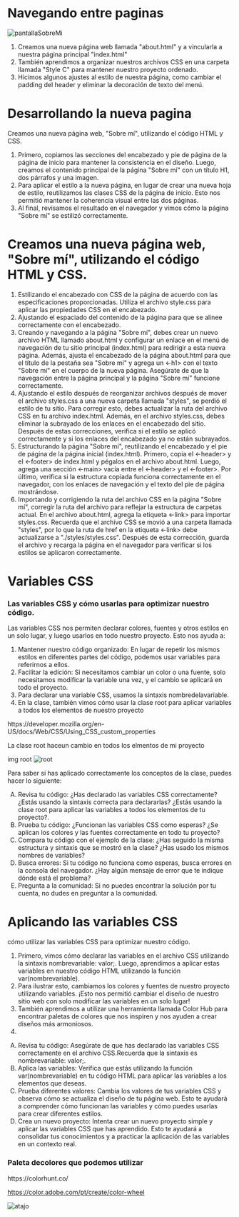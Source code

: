 <h1>Navegando entre paginas</h1>

![pantallaSobreMi](https://github.com/user-attachments/assets/48112269-1cf3-488b-95c3-8355b03a29d9)

 <ol>

<li>Creamos una nueva página web llamada "about.html" y a vincularla a nuestra página principal "index.html"</li>
    <li>También aprendimos a organizar nuestros archivos CSS en una carpeta llamada "Style C" para mantener nuestro proyecto ordenado.</li>
    <li> Hicimos algunos ajustes al estilo de nuestra página, como cambiar el padding del header y eliminar la decoración de texto del menú.</li>
 </ol>

<h1>Desarrollando la nueva pagina</h1>

<p>Creamos una nueva página web, "Sobre mí", utilizando el código HTML y CSS.</p>

 <ol>

<li>Primero, copiamos las secciones del encabezado y pie de página de la página de inicio para mantener la consistencia en el diseño. Luego, creamos el contenido principal de la página "Sobre mí" con un título H1, dos párrafos y una imagen.</li>
    <li>Para aplicar el estilo a la nueva página, en lugar de crear una nueva hoja de estilo, reutilizamos las clases CSS de la página de inicio. Esto nos permitió mantener la coherencia visual entre las dos páginas.</li>
    <li>Al final, revisamos el resultado en el navegador y vimos cómo la página "Sobre mí" se estilizó correctamente.</li>
 </ol>




<h1>Creamos una nueva página web, "Sobre mí", utilizando el código HTML y CSS.</h1>

 <ol>

<li>Estilizando el encabezado con CSS de la página de acuerdo con las especificaciones proporcionadas. Utiliza el archivo style.css para aplicar las propiedades CSS en el encabezado.</li>
    <li>Ajustando el espaciado del contenido de la página para que se alinee correctamente con el encabezado.</li>
    <li>Creando y navegando a la página "Sobre mí", debes crear un nuevo archivo HTML llamado about.html y configurar un enlace en el menú de navegación de tu sitio principal (index.html) para redirigir a esta nueva página. Además, ajusta el encabezado de la página about.html para que el título de la pestaña sea "Sobre mí" y agrega un <-h1> con el texto "Sobre mí" en el cuerpo de la nueva página. Asegúrate de que la navegación entre la página principal y la página "Sobre mí" funcione correctamente.</li>
    <li>Ajustando el estilo después de reorganizar archivos después de mover el archivo styles.css a una nueva carpeta llamada "styles", se perdió el estilo de tu sitio. Para corregir esto, debes actualizar la ruta del archivo CSS en tu archivo index.html. Además, en el archivo styles.css, debes eliminar la subrayado de los enlaces en el encabezado del sitio. Después de estas correcciones, verifica si el estilo se aplicó correctamente y si los enlaces del encabezado ya no están subrayados.</li>
    <li>Estructurando la página "Sobre mí", reutilizando el encabezado y el pie de página de la página inicial (index.html). Primero, copia el <-header> y el <-footer> de index.html y pégalos en el archivo about.html. Luego, agrega una sección <-main> vacía entre el <-header> y el <-footer>. Por último, verifica si la estructura copiada funciona correctamente en el navegador, con los enlaces de navegación y el texto del pie de página mostrándose.</li>
    <li>Importando y corrigiendo la ruta del archivo CSS en la página "Sobre mí", corregir la ruta del archivo para reflejar la estructura de carpetas actual. En el archivo about.html, agrega la etiqueta <-link> para importar styles.css. Recuerda que el archivo CSS se movió a una carpeta llamada "styles", por lo que la ruta de href en la etiqueta <-link> debe actualizarse a "./styles/styles.css". Después de esta corrección, guarda el archivo y recarga la página en el navegador para verificar si los estilos se aplicaron correctamente.</li>

 </ol>

 

<h1>Variables CSS</h1>

<h3>Las variables CSS y cómo usarlas para optimizar nuestro código.</h3>

<p>Las variables CSS nos permiten declarar colores, fuentes y otros estilos en un solo lugar, y luego usarlos en todo nuestro proyecto. Esto nos ayuda a:</p>
 <ol>

<li>Mantener nuestro código organizado: En lugar de repetir los mismos estilos en diferentes partes del código, podemos usar variables para referirnos a ellos.</li>
    <li>Facilitar la edición: Si necesitamos cambiar un color o una fuente, solo necesitamos modificar la variable una vez, y el cambio se aplicará en todo el proyecto.</li>
    <li>Para declarar una variable CSS, usamos la sintaxis nombredelavariable.</li>
    <li>En la clase, también vimos cómo usar la clase root para aplicar variables a todos los elementos de nuestro proyecto</li>
   
 </ol>
https://developer.mozilla.org/en-US/docs/Web/CSS/Using_CSS_custom_properties

<p> La clase root haceun cambio en todos los elmentos de mi proyecto</p>

img root
![root](https://github.com/user-attachments/assets/9054e5d4-ea99-4670-a183-aa12f4f209b6)

<p>Para saber si has aplicado correctamente los conceptos de la clase, puedes hacer lo siguiente:</p>
 <ol type='A'>

<li>Revisa tu código: ¿Has declarado las variables CSS correctamente? ¿Estás usando la sintaxis correcta para declararlas? ¿Estás usando la clase root para aplicar las variables a todos los elementos de tu proyecto?.</li>
    <li>Prueba tu código: ¿Funcionan las variables CSS como esperas? ¿Se aplican los colores y las fuentes correctamente en todo tu proyecto?</li>
    <li>Compara tu código con el ejemplo de la clase: ¿Has seguido la misma estructura y sintaxis que se mostró en la clase? ¿Has usado los mismos nombres de variables?</li>
    <li>Busca errores: Si tu código no funciona como esperas, busca errores en la consola del navegador. ¿Hay algún mensaje de error que te indique dónde está el problema?</li>
    <li>Pregunta a la comunidad: Si no puedes encontrar la solución por tu cuenta, no dudes en preguntar a la comunidad.</li>

 </ol>

 <h1> Aplicando las variables CSS</h1>
<p>cómo utilizar las variables CSS para optimizar nuestro código.</p>

 <ol>
<li>Primero, vimos cómo declarar las variables en el archivo CSS utilizando la sintaxis nombrevariable: valor;. Luego, aprendimos a aplicar estas variables en nuestro código HTML utilizando la función var(nombrevariable).</li>
    <li>Para ilustrar esto, cambiamos los colores y fuentes de nuestro proyecto utilizando variables. ¡Esto nos permitió cambiar el diseño de nuestro sitio web con solo modificar las variables en un solo lugar!</li>
    <li>También aprendimos a utilizar una herramienta llamada Color Hub para encontrar paletas de colores que nos inspiren y nos ayuden a crear diseños más armoniosos.</li>
    <li></li>
   
 </ol>
 <ol type='A'>

<li> Revisa tu código: Asegúrate de que has declarado las variables CSS correctamente en el archivo CSS.Recuerda que la sintaxis es nombrevariable: valor;. </li>
    <li>Aplica las variables: Verifica que estás utilizando la función var(nombrevariable) en tu código HTML para aplicar las variables a los elementos que deseas.</li>
    <li>Prueba diferentes valores: Cambia los valores de tus variables CSS y observa cómo se actualiza el diseño de tu página web. Esto te ayudará a comprender cómo funcionan las variables y cómo puedes usarlas para crear diferentes estilos.</li>
    <li>Crea un nuevo proyecto: Intenta crear un nuevo proyecto simple y aplicar las variables CSS que has aprendido. Esto te ayudará a consolidar tus conocimientos y a practicar la aplicación de las variables en un contexto real.</li>

 </ol>

<h3>Paleta decolores que podemos utilizar</h3>
https://colorhunt.co/

https://color.adobe.com/pt/create/color-wheel

![atajo](https://github.com/user-attachments/assets/b3fbc831-bdc7-478d-8686-b4feb4edd41c)

